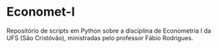 # Economet-I
Repositório de scripts em Python sobre a disciplina de Econometria I da UFS (São Cristóvão), ministradas pelo professor Fábio Rodrigues. 

